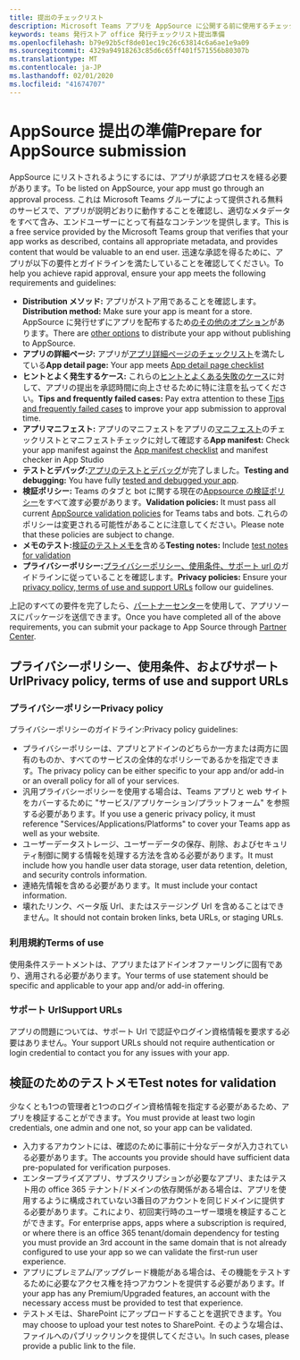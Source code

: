 ```yaml
---
title: 提出のチェックリスト
description: Microsoft Teams アプリを AppSource に公開する前に使用するチェックリスト
keywords: teams 発行ストア office 発行チェックリスト提出準備
ms.openlocfilehash: b79e92b5cf8de01ec19c26c63814c6a6ae1e9a09
ms.sourcegitcommit: 4329a94918263c85d6c65ff401f571556b80307b
ms.translationtype: MT
ms.contentlocale: ja-JP
ms.lasthandoff: 02/01/2020
ms.locfileid: "41674707"
---
```

# <a name="prepare-for-appsource-submission"></a><span data-ttu-id="60307-104">AppSource 提出の準備</span><span class="sxs-lookup"><span data-stu-id="60307-104">Prepare for AppSource submission</span></span>  

<span data-ttu-id="60307-105">AppSource にリストされるようにするには、アプリが承認プロセスを経る必要があります。</span><span class="sxs-lookup"><span data-stu-id="60307-105">To be listed on AppSource, your app must go through an approval process.</span></span> <span data-ttu-id="60307-106">これは Microsoft Teams グループによって提供される無料のサービスで、アプリが説明どおりに動作することを確認し、適切なメタデータをすべて含み、エンドユーザーにとって有益なコンテンツを提供します。</span><span class="sxs-lookup"><span data-stu-id="60307-106">This is a free service provided by the Microsoft Teams group that verifies that your app works as described, contains all appropriate metadata, and provides content that would be valuable to an end user.</span></span> <span data-ttu-id="60307-107">迅速な承認を得るために、アプリが以下の要件とガイドラインを満たしていることを確認してください。</span><span class="sxs-lookup"><span data-stu-id="60307-107">To help you achieve rapid approval, ensure your app meets the following requirements and guidelines:</span></span>

* <span data-ttu-id="60307-108">**Distribution メソッド:** アプリがストア用であることを確認します。</span><span class="sxs-lookup"><span data-stu-id="60307-108">**Distribution method:** Make sure your app is meant for a store.</span></span> <span data-ttu-id="60307-109">AppSource に発行せずにアプリを配布するため[のその他のオプション](../../overview.md)があります。</span><span class="sxs-lookup"><span data-stu-id="60307-109">There are [other options](../../overview.md) to distribute your app without publishing to AppSource.</span></span>
* <span data-ttu-id="60307-110">**アプリの詳細ページ:** アプリが[アプリ詳細ページのチェックリスト](detail-page-checklist.md)を満たしている</span><span class="sxs-lookup"><span data-stu-id="60307-110">**App detail page:** Your app meets [App detail page checklist](detail-page-checklist.md)</span></span>
* <span data-ttu-id="60307-111">**ヒントとよく発生するケース:** これらの[ヒントとよくある失敗のケース](frequently-failed-cases.md)に対して、アプリの提出を承認時間に向上させるために特に注意を払ってください。</span><span class="sxs-lookup"><span data-stu-id="60307-111">**Tips and frequently failed cases:** Pay extra attention to these [Tips and frequently failed cases](frequently-failed-cases.md) to improve your app submission to approval time.</span></span>
* <span data-ttu-id="60307-112">**アプリマニフェスト:** アプリのマニフェストをアプリの[マニフェスト](app-manifest-checklist.md)のチェックリストとマニフェストチェックに対して確認する</span><span class="sxs-lookup"><span data-stu-id="60307-112">**App manifest:** Check your app manifest against the [App manifest checklist](app-manifest-checklist.md) and manifest checker in App Studio</span></span>
* <span data-ttu-id="60307-113">**テストとデバッグ:**[アプリのテストとデバッグ](../../../build-and-test/debug.md)が完了しました。</span><span class="sxs-lookup"><span data-stu-id="60307-113">**Testing and debugging:** You have fully [tested and debugged your app](../../../build-and-test/debug.md).</span></span>
* <span data-ttu-id="60307-114">**検証ポリシー:** Teams のタブと bot に関する現在の[Appsource の検証ポリシー](https://dev.office.com/officestore/docs/validation-policies)をすべて渡す必要があります。</span><span class="sxs-lookup"><span data-stu-id="60307-114">**Validation policies:** It must pass all current [AppSource validation policies](https://dev.office.com/officestore/docs/validation-policies) for Teams tabs and bots.</span></span> <span data-ttu-id="60307-115">これらのポリシーは変更される可能性があることに注意してください。</span><span class="sxs-lookup"><span data-stu-id="60307-115">Please note that these policies are subject to change.</span></span>
* <span data-ttu-id="60307-116">**メモのテスト:**[検証のテストメモを](#test-notes-for-validation)含める</span><span class="sxs-lookup"><span data-stu-id="60307-116">**Testing notes:** Include [test notes for validation](#test-notes-for-validation)</span></span>
* <span data-ttu-id="60307-117">**プライバシーポリシー:**[プライバシーポリシー、使用条件、サポート url の](#privacy-policy-terms-of-use-and-support-urls)ガイドラインに従っていることを確認します。</span><span class="sxs-lookup"><span data-stu-id="60307-117">**Privacy policies:** Ensure your [privacy policy, terms of use and support URLs](#privacy-policy-terms-of-use-and-support-urls) follow our guidelines.</span></span>

<span data-ttu-id="60307-118">上記のすべての要件を完了したら、[パートナーセンター](/office/dev/store/use-partner-center-to-submit-to-appsource)を使用して、アプリソースにパッケージを送信できます。</span><span class="sxs-lookup"><span data-stu-id="60307-118">Once you have completed all of the above requirements, you can submit your package to App Source through [Partner Center](/office/dev/store/use-partner-center-to-submit-to-appsource).</span></span>

## <a name="privacy-policy-terms-of-use-and-support-urls"></a><span data-ttu-id="60307-119">プライバシーポリシー、使用条件、およびサポート Url</span><span class="sxs-lookup"><span data-stu-id="60307-119">Privacy policy, terms of use and support URLs</span></span>

### <a name="privacy-policy"></a><span data-ttu-id="60307-120">プライバシーポリシー</span><span class="sxs-lookup"><span data-stu-id="60307-120">Privacy policy</span></span>

<span data-ttu-id="60307-121">プライバシーポリシーのガイドライン:</span><span class="sxs-lookup"><span data-stu-id="60307-121">Privacy policy guidelines:</span></span>
* <span data-ttu-id="60307-122">プライバシーポリシーは、アプリとアドインのどちらか一方または両方に固有のものか、すべてのサービスの全体的なポリシーであるかを指定できます。</span><span class="sxs-lookup"><span data-stu-id="60307-122">The privacy policy can be either specific to your app and/or add-in or an overall policy for all of your services.</span></span> 
* <span data-ttu-id="60307-123">汎用プライバシーポリシーを使用する場合は、Teams アプリと web サイトをカバーするために "サービス/アプリケーション/プラットフォーム" を参照する必要があります。</span><span class="sxs-lookup"><span data-stu-id="60307-123">If you use a generic privacy policy, it must reference "Services/Applications/Platforms" to cover your Teams app as well as your website.</span></span> 
* <span data-ttu-id="60307-124">ユーザーデータストレージ、ユーザーデータの保存、削除、およびセキュリティ制御に関する情報を処理する方法を含める必要があります。</span><span class="sxs-lookup"><span data-stu-id="60307-124">It must include how you handle user data storage, user data retention, deletion, and security controls information.</span></span>
* <span data-ttu-id="60307-125">連絡先情報を含める必要があります。</span><span class="sxs-lookup"><span data-stu-id="60307-125">It must include your contact information.</span></span>
* <span data-ttu-id="60307-126">壊れたリンク、ベータ版 Url、またはステージング Url を含めることはできません。</span><span class="sxs-lookup"><span data-stu-id="60307-126">It should not contain broken links, beta URLs, or staging URLs.</span></span> 


### <a name="terms-of-use"></a><span data-ttu-id="60307-127">利用規約</span><span class="sxs-lookup"><span data-stu-id="60307-127">Terms of use</span></span>

<span data-ttu-id="60307-128">使用条件ステートメントは、アプリまたはアドインオファーリングに固有であり、適用される必要があります。</span><span class="sxs-lookup"><span data-stu-id="60307-128">Your terms of use statement should be specific and applicable to your app and/or add-in offering.</span></span>

### <a name="support-urls"></a><span data-ttu-id="60307-129">サポート Url</span><span class="sxs-lookup"><span data-stu-id="60307-129">Support URLs</span></span>

<span data-ttu-id="60307-130">アプリの問題については、サポート Url で認証やログイン資格情報を要求する必要はありません。</span><span class="sxs-lookup"><span data-stu-id="60307-130">Your support URLs should not require authentication or login credential to contact you for any issues with your app.</span></span>

## <a name="test-notes-for-validation"></a><span data-ttu-id="60307-131">検証のためのテストメモ</span><span class="sxs-lookup"><span data-stu-id="60307-131">Test notes for validation</span></span>

<span data-ttu-id="60307-132">少なくとも1つの管理者と1つのログイン資格情報を指定する必要があるため、アプリを検証することができます。</span><span class="sxs-lookup"><span data-stu-id="60307-132">You must provide at least two login credentials, one admin and one not, so your app can be validated.</span></span>

* <span data-ttu-id="60307-133">入力するアカウントには、確認のために事前に十分なデータが入力されている必要があります。</span><span class="sxs-lookup"><span data-stu-id="60307-133">The accounts you provide should have sufficient data pre-populated for verification purposes.</span></span>
* <span data-ttu-id="60307-134">エンタープライズアプリ、サブスクリプションが必要なアプリ、またはテスト用の office 365 テナント/ドメインの依存関係がある場合は、アプリを使用するように構成されていない3番目のアカウントを同じドメインに提供する必要があります。これにより、初回実行時のユーザー環境を検証することができます。</span><span class="sxs-lookup"><span data-stu-id="60307-134">For enterprise apps, apps where a subscription is required, or where there is an office 365 tenant/domain dependency for testing you must provide an 3rd account in the same domain that is not already configured to use your app so we can validate the first-run user experience.</span></span>
* <span data-ttu-id="60307-135">アプリにプレミアム/アップグレード機能がある場合は、その機能をテストするために必要なアクセス権を持つアカウントを提供する必要があります。</span><span class="sxs-lookup"><span data-stu-id="60307-135">If your app has any Premium/Upgraded features, an account with the necessary access must be provided to test that experience.</span></span>
* <span data-ttu-id="60307-136">テストメモは、SharePoint にアップロードすることを選択できます。</span><span class="sxs-lookup"><span data-stu-id="60307-136">You may choose to upload your test notes to SharePoint.</span></span> <span data-ttu-id="60307-137">そのような場合は、ファイルへのパブリックリンクを提供してください。</span><span class="sxs-lookup"><span data-stu-id="60307-137">In such cases, please provide a public link to the file.</span></span>
